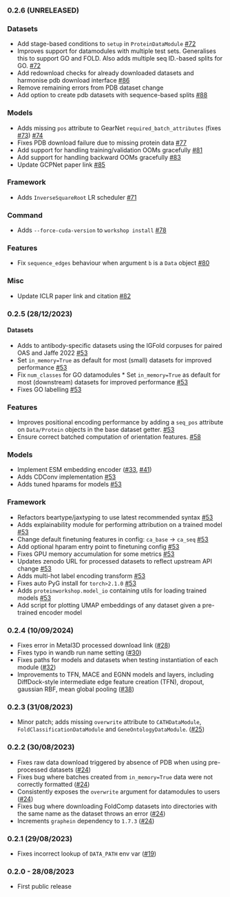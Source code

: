 ### 0.2.6 (UNRELEASED)

### Datasets
* Add stage-based conditions to `setup` in `ProteinDataModule` [#72](https://github.com/a-r-j/ProteinWorkshop/pull/72)
* Improves support for datamodules with multiple test sets. Generalises this to support GO and FOLD. Also adds multiple seq ID.-based splits for GO. [#72](https://github.com/a-r-j/ProteinWorkshop/pull/72)
* Add redownload checks for already downloaded datasets and harmonise pdb download interface [#86](https://github.com/a-r-j/ProteinWorkshop/pull/86)
* Remove remaining errors from PDB dataset change
* Add option to create pdb datasets with sequence-based splits [#88](https://github.com/a-r-j/ProteinWorkshop/pull/88)

### Models

* Adds missing `pos` attribute to GearNet `required_batch_attributes` (fixes [#73](https://github.com/a-r-j/ProteinWorkshop/issues/73)) [#74](https://github.com/a-r-j/ProteinWorkshop/pull/74)
* Fixes PDB download failure due to missing protein data [#77](https://github.com/a-r-j/ProteinWorkshop/pull/77)
* Add support for handling training/validation OOMs gracefully [#81](https://github.com/a-r-j/ProteinWorkshop/pull/81)
* Add support for handling backward OOMs gracefully [#83](https://github.com/a-r-j/ProteinWorkshop/pull/83)
* Update GCPNet paper link [#85](https://github.com/a-r-j/ProteinWorkshop/pull/85)

### Framework

* Adds `InverseSquareRoot` LR scheduler [#71](https://github.com/a-r-j/ProteinWorkshop/pull/71)

### Command
* Adds `--force-cuda-version` to `workshop install` [#78](https://github.com/a-r-j/ProteinWorkshop/pull/78)

### Features
* Fix `sequence_edges` behaviour when argument `b` is a `Data` object [#80](https://github.com/a-r-j/ProteinWorkshop/pull/80)

### Misc
* Update ICLR paper link and citation [#82](https://github.com/a-r-j/ProteinWorkshop/pull/82)

### 0.2.5 (28/12/2023)

#### Datasets

* Adds to antibody-specific datasets using the IGFold corpuses for paired OAS and Jaffe 2022 [#53](https://github.com/a-r-j/ProteinWorkshop/pull/53/)
* Set `in_memory=True` as default for most (small) datasets for improved performance [#53](https://github.com/a-r-j/ProteinWorkshop/pull/53/)
* Fix `num_classes` for GO datamodules * Set `in_memory=True` as default for most (downstream) datasets for improved performance [#53](https://github.com/a-r-j/ProteinWorkshop/pull/53/)
* Fixes GO labelling [#53](https://github.com/a-r-j/ProteinWorkshop/pull/53/)

### Features

* Improves positional encoding performance by adding a `seq_pos` attribute on `Data/Protein` objects in the base dataset getter. [#53](https://github.com/a-r-j/ProteinWorkshop/pull/53/)
* Ensure correct batched computation of orientation features. [#58](https://github.com/a-r-j/ProteinWorkshop/pull/58/)

### Models

* Implement ESM embedding encoder ([#33](https://github.com/a-r-j/ProteinWorkshop/pull/33), [#41](https://github.com/a-r-j/ProteinWorkshop/pull/33))
* Adds CDConv implementation [#53](https://github.com/a-r-j/ProteinWorkshop/pull/53/)
* Adds tuned hparams for models [#53](https://github.com/a-r-j/ProteinWorkshop/pull/53/)

### Framework

* Refactors beartype/jaxtyping to use latest recommended syntax [#53](https://github.com/a-r-j/ProteinWorkshop/pull/53/)
* Adds explainability module for performing attribution on a trained model [#53](https://github.com/a-r-j/ProteinWorkshop/pull/53/)
* Change default finetuning features in config: `ca_base` -> `ca_seq` [#53](https://github.com/a-r-j/ProteinWorkshop/pull/53/)
* Add optional hparam entry point to finetuning config [#53](https://github.com/a-r-j/ProteinWorkshop/pull/53/)
* Fixes GPU memory accumulation for some metrics [#53](https://github.com/a-r-j/ProteinWorkshop/pull/53/)
* Updates zenodo URL for processed datasets to reflect upstream API change [#53](https://github.com/a-r-j/ProteinWorkshop/pull/53/)
* Adds multi-hot label encoding transform [#53](https://github.com/a-r-j/ProteinWorkshop/pull/53/)
* Fixes auto PyG install for `torch>2.1.0` [#53](https://github.com/a-r-j/ProteinWorkshop/pull/53/)
* Adds `proteinworkshop.model_io` containing utils for loading trained models [#53](https://github.com/a-r-j/ProteinWorkshop/pull/53/)
* Add script for plotting UMAP embeddings of any dataset given a pre-trained encoder model

### 0.2.4 (10/09/2024)

* Fixes error in Metal3D processed download link ([#28](https://github.com/a-r-j/ProteinWorkshop/pull/28))
* Fixes typo in wandb run name setting ([#30](https://github.com/a-r-j/ProteinWorkshop/pull/30))
* Fixes paths for models and datasets when testing instantiation of each module ([#32](https://github.com/a-r-j/ProteinWorkshop/pull/32))
* Improvements to TFN, MACE and EGNN models and layers, including DiffDock-style intermediate edge feature creation (TFN), dropout, gaussian RBF, mean global pooling ([#38](https://github.com/a-r-j/ProteinWorkshop/pull/38))

### 0.2.3 (31/08/2023)

* Minor patch; adds missing `overwrite` attribute to `CATHDataModule`, `FoldClassificationDataModule` and `GeneOntologyDataModule`. ([#25](https://github.com/a-r-j/ProteinWorkshop/pull/25))


### 0.2.2 (30/08/2023)

* Fixes raw data download triggered by absence of PDB when using pre-processed datasets ([#24](https://github.com/a-r-j/ProteinWorkshop/pull/24))
* Fixes bug where batches created from `in_memory=True` data were not correctly formatted ([#24](https://github.com/a-r-j/ProteinWorkshop/pull/24))
* Consistently exposes the `overwrite` argument for datamodules to users ([#24](https://github.com/a-r-j/ProteinWorkshop/pull/24))
* Fixes bug where downloading FoldComp datasets into directories with the same name as the dataset throws an error ([#24](https://github.com/a-r-j/ProteinWorkshop/pull/24))
* Increments `graphein` dependency to `1.7.3` ([#24](https://github.com/a-r-j/ProteinWorkshop/pull/24))

### 0.2.1 (29/08/2023)

* Fixes incorrect lookup of `DATA_PATH` env var ([#19](https://github.com/a-r-j/ProteinWorkshop/pull/19))

### 0.2.0 - 28/08/2023

* First public release
